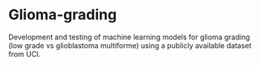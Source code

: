 # Glioma-grading
Development and testing of machine learning models for glioma grading (low grade vs glioblastoma multiforme) using a publicly available dataset from UCI.
